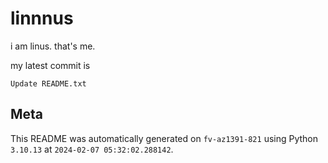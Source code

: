 # linnnus

i am linus. that's me.

my latest commit is

```
Update README.txt
```

## Meta

This README was automatically generated on `fv-az1391-821` using Python
`3.10.13` at `2024-02-07 05:32:02.288142`.
